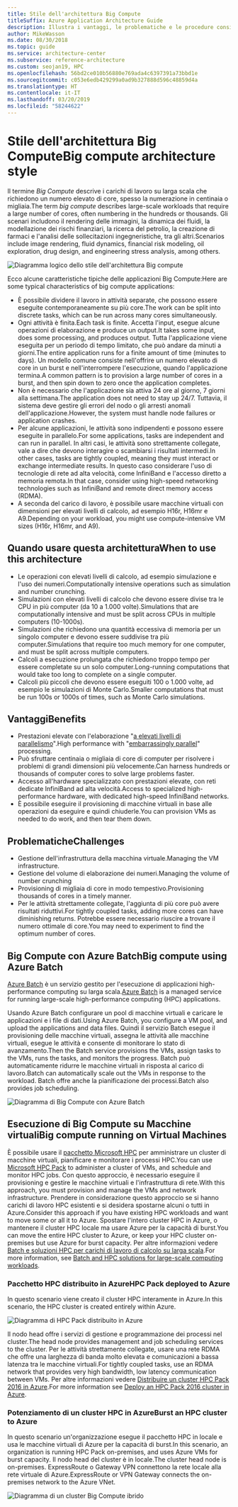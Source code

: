```yaml
---
title: Stile dell'architettura Big Compute
titleSuffix: Azure Application Architecture Guide
description: Illustra i vantaggi, le problematiche e le procedure consigliate per le architetture Big Compute in Azure.
author: MikeWasson
ms.date: 08/30/2018
ms.topic: guide
ms.service: architecture-center
ms.subservice: reference-architecture
ms.custom: seojan19, HPC
ms.openlocfilehash: 56bd2ce010b56880e769ada4c6397391a73bbd1e
ms.sourcegitcommit: c053e6edb429299a0ad9b327888d596c48859d4a
ms.translationtype: HT
ms.contentlocale: it-IT
ms.lasthandoff: 03/20/2019
ms.locfileid: "58244622"
---
```

# <a name="big-compute-architecture-style"></a><span data-ttu-id="6c2e7-103">Stile dell'architettura Big Compute</span><span class="sxs-lookup"><span data-stu-id="6c2e7-103">Big compute architecture style</span></span>

<span data-ttu-id="6c2e7-104">Il termine *Big Compute* descrive i carichi di lavoro su larga scala che richiedono un numero elevato di core, spesso la numerazione in centinaia o migliaia.</span><span class="sxs-lookup"><span data-stu-id="6c2e7-104">The term *big compute* describes large-scale workloads that require a large number of cores, often numbering in the hundreds or thousands.</span></span> <span data-ttu-id="6c2e7-105">Gli scenari includono il rendering delle immagini, la dinamica dei fluidi, la modellazione dei rischi finanziari, la ricerca del petrolio, la creazione di farmaci e l'analisi delle sollecitazioni ingegneristiche, tra gli altri.</span><span class="sxs-lookup"><span data-stu-id="6c2e7-105">Scenarios include image rendering, fluid dynamics, financial risk modeling, oil exploration, drug design, and engineering stress analysis, among others.</span></span>

![Diagramma logico dello stile dell'architettura Big compute](./images/big-compute-logical.png)

<span data-ttu-id="6c2e7-107">Ecco alcune caratteristiche tipiche delle applicazioni Big Compute:</span><span class="sxs-lookup"><span data-stu-id="6c2e7-107">Here are some typical characteristics of big compute applications:</span></span>

- <span data-ttu-id="6c2e7-108">È possibile dividere il lavoro in attività separate, che possono essere eseguite contemporaneamente su più core.</span><span class="sxs-lookup"><span data-stu-id="6c2e7-108">The work can be split into discrete tasks, which can be run across many cores simultaneously.</span></span>
- <span data-ttu-id="6c2e7-109">Ogni attività è finita.</span><span class="sxs-lookup"><span data-stu-id="6c2e7-109">Each task is finite.</span></span> <span data-ttu-id="6c2e7-110">Accetta l'input, esegue alcune operazioni di elaborazione e produce un output.</span><span class="sxs-lookup"><span data-stu-id="6c2e7-110">It takes some input, does some processing, and produces output.</span></span> <span data-ttu-id="6c2e7-111">Tutta l'applicazione viene eseguita per un periodo di tempo limitato, che può andare da minuti a giorni.</span><span class="sxs-lookup"><span data-stu-id="6c2e7-111">The entire application runs for a finite amount of time (minutes to days).</span></span> <span data-ttu-id="6c2e7-112">Un modello comune consiste nell'offrire un numero elevato di core in un burst e nell'interrompere l'esecuzione, quando l'applicazione termina.</span><span class="sxs-lookup"><span data-stu-id="6c2e7-112">A common pattern is to provision a large number of cores in a burst, and then spin down to zero once the application completes.</span></span>
- <span data-ttu-id="6c2e7-113">Non è necessario che l'applicazione sia attiva 24 ore al giorno, 7 giorni alla settimana.</span><span class="sxs-lookup"><span data-stu-id="6c2e7-113">The application does not need to stay up 24/7.</span></span> <span data-ttu-id="6c2e7-114">Tuttavia, il sistema deve gestire gli errori del nodo o gli arresti anomali dell'applicazione.</span><span class="sxs-lookup"><span data-stu-id="6c2e7-114">However, the system must handle node failures or application crashes.</span></span>
- <span data-ttu-id="6c2e7-115">Per alcune applicazioni, le attività sono indipendenti e possono essere eseguite in parallelo.</span><span class="sxs-lookup"><span data-stu-id="6c2e7-115">For some applications, tasks are independent and can run in parallel.</span></span> <span data-ttu-id="6c2e7-116">In altri casi, le attività sono strettamente collegate, vale a dire che devono interagire o scambiarsi i risultati intermedi.</span><span class="sxs-lookup"><span data-stu-id="6c2e7-116">In other cases, tasks are tightly coupled, meaning they must interact or exchange intermediate results.</span></span> <span data-ttu-id="6c2e7-117">In questo caso considerare l'uso di tecnologie di rete ad alta velocità, come InfiniBand e l'accesso diretto a memoria remota.</span><span class="sxs-lookup"><span data-stu-id="6c2e7-117">In that case, consider using high-speed networking technologies such as InfiniBand and remote direct memory access (RDMA).</span></span>
- <span data-ttu-id="6c2e7-118">A seconda del carico di lavoro, è possibile usare macchine virtuali con dimensioni per elevati livelli di calcolo, ad esempio H16r, H16mr e A9.</span><span class="sxs-lookup"><span data-stu-id="6c2e7-118">Depending on your workload, you might use compute-intensive VM sizes (H16r, H16mr, and A9).</span></span>

## <a name="when-to-use-this-architecture"></a><span data-ttu-id="6c2e7-119">Quando usare questa architettura</span><span class="sxs-lookup"><span data-stu-id="6c2e7-119">When to use this architecture</span></span>

- <span data-ttu-id="6c2e7-120">Le operazioni con elevati livelli di calcolo, ad esempio simulazione e l'uso dei numeri.</span><span class="sxs-lookup"><span data-stu-id="6c2e7-120">Computationally intensive operations such as simulation and number crunching.</span></span>
- <span data-ttu-id="6c2e7-121">Simulazioni con elevati livelli di calcolo che devono essere divise tra le CPU in più computer (da 10 a 1.000 volte).</span><span class="sxs-lookup"><span data-stu-id="6c2e7-121">Simulations that are computationally intensive and must be split across CPUs in multiple computers (10-1000s).</span></span>
- <span data-ttu-id="6c2e7-122">Simulazioni che richiedono una quantità eccessiva di memoria per un singolo computer e devono essere suddivise tra più computer.</span><span class="sxs-lookup"><span data-stu-id="6c2e7-122">Simulations that require too much memory for one computer, and must be split across multiple computers.</span></span>
- <span data-ttu-id="6c2e7-123">Calcoli a esecuzione prolungata che richiedono troppo tempo per essere completate su un solo computer.</span><span class="sxs-lookup"><span data-stu-id="6c2e7-123">Long-running computations that would take too long to complete on a single computer.</span></span>
- <span data-ttu-id="6c2e7-124">Calcoli più piccoli che devono essere eseguiti 100 o 1.000 volte, ad esempio le simulazioni di Monte Carlo.</span><span class="sxs-lookup"><span data-stu-id="6c2e7-124">Smaller computations that must be run 100s or 1000s of times, such as Monte Carlo simulations.</span></span>

## <a name="benefits"></a><span data-ttu-id="6c2e7-125">Vantaggi</span><span class="sxs-lookup"><span data-stu-id="6c2e7-125">Benefits</span></span>

- <span data-ttu-id="6c2e7-126">Prestazioni elevate con l'elaborazione "[a elevati livelli di parallelismo][embarrassingly-parallel]".</span><span class="sxs-lookup"><span data-stu-id="6c2e7-126">High performance with "[embarrassingly parallel][embarrassingly-parallel]" processing.</span></span>
- <span data-ttu-id="6c2e7-127">Può sfruttare centinaia o migliaia di core di computer per risolvere i problemi di grandi dimensioni più velocemente.</span><span class="sxs-lookup"><span data-stu-id="6c2e7-127">Can harness hundreds or thousands of computer cores to solve large problems faster.</span></span>
- <span data-ttu-id="6c2e7-128">Accesso all'hardware specializzato con prestazioni elevate, con reti dedicate InfiniBand ad alta velocità.</span><span class="sxs-lookup"><span data-stu-id="6c2e7-128">Access to specialized high-performance hardware, with dedicated high-speed InfiniBand networks.</span></span>
- <span data-ttu-id="6c2e7-129">È possibile eseguire il provisioning di macchine virtuali in base alle operazioni da eseguire e quindi chiuderle.</span><span class="sxs-lookup"><span data-stu-id="6c2e7-129">You can provision VMs as needed to do work, and then tear them down.</span></span>

## <a name="challenges"></a><span data-ttu-id="6c2e7-130">Problematiche</span><span class="sxs-lookup"><span data-stu-id="6c2e7-130">Challenges</span></span>

- <span data-ttu-id="6c2e7-131">Gestione dell'infrastruttura della macchina virtuale.</span><span class="sxs-lookup"><span data-stu-id="6c2e7-131">Managing the VM infrastructure.</span></span>
- <span data-ttu-id="6c2e7-132">Gestione del volume di elaborazione dei numeri.</span><span class="sxs-lookup"><span data-stu-id="6c2e7-132">Managing the volume of number crunching</span></span>
- <span data-ttu-id="6c2e7-133">Provisioning di migliaia di core in modo tempestivo.</span><span class="sxs-lookup"><span data-stu-id="6c2e7-133">Provisioning thousands of cores in a timely manner.</span></span>
- <span data-ttu-id="6c2e7-134">Per le attività strettamente collegate, l'aggiunta di più core può avere risultati riduttivi.</span><span class="sxs-lookup"><span data-stu-id="6c2e7-134">For tightly coupled tasks, adding more cores can have diminishing returns.</span></span> <span data-ttu-id="6c2e7-135">Potrebbe essere necessario riuscire a trovare il numero ottimale di core.</span><span class="sxs-lookup"><span data-stu-id="6c2e7-135">You may need to experiment to find the optimum number of cores.</span></span>

## <a name="big-compute-using-azure-batch"></a><span data-ttu-id="6c2e7-136">Big Compute con Azure Batch</span><span class="sxs-lookup"><span data-stu-id="6c2e7-136">Big compute using Azure Batch</span></span>

<span data-ttu-id="6c2e7-137">[Azure Batch][batch] è un servizio gestito per l'esecuzione di applicazioni high-performance computing su larga scala.</span><span class="sxs-lookup"><span data-stu-id="6c2e7-137">[Azure Batch][batch] is a managed service for running large-scale high-performance computing (HPC) applications.</span></span>

<span data-ttu-id="6c2e7-138">Usando Azure Batch configurare un pool di macchine virtuali e caricare le applicazioni e i file di dati.</span><span class="sxs-lookup"><span data-stu-id="6c2e7-138">Using Azure Batch, you configure a VM pool, and upload the applications and data files.</span></span> <span data-ttu-id="6c2e7-139">Quindi il servizio Batch esegue il provisioning delle macchine virtuali, assegna le attività alle macchine virtuali, esegue le attività e consente di monitorare lo stato di avanzamento.</span><span class="sxs-lookup"><span data-stu-id="6c2e7-139">Then the Batch service provisions the VMs, assign tasks to the VMs, runs the tasks, and monitors the progress.</span></span> <span data-ttu-id="6c2e7-140">Batch può automaticamente ridurre le macchine virtuali in risposta al carico di lavoro.</span><span class="sxs-lookup"><span data-stu-id="6c2e7-140">Batch can automatically scale out the VMs in response to the workload.</span></span> <span data-ttu-id="6c2e7-141">Batch offre anche la pianificazione dei processi.</span><span class="sxs-lookup"><span data-stu-id="6c2e7-141">Batch also provides job scheduling.</span></span>

![Diagramma di Big Compute con Azure Batch](./images/big-compute-batch.png)

## <a name="big-compute-running-on-virtual-machines"></a><span data-ttu-id="6c2e7-143">Esecuzione di Big Compute su Macchine virtuali</span><span class="sxs-lookup"><span data-stu-id="6c2e7-143">Big compute running on Virtual Machines</span></span>

<span data-ttu-id="6c2e7-144">È possibile usare il [pacchetto Microsoft HPC][hpc-pack] per amministrare un cluster di macchine virtuali, pianificare e monitorare i processi HPC.</span><span class="sxs-lookup"><span data-stu-id="6c2e7-144">You can use [Microsoft HPC Pack][hpc-pack] to administer a cluster of VMs, and schedule and monitor HPC jobs.</span></span> <span data-ttu-id="6c2e7-145">Con questo approccio, è necessario eseguire il provisioning e gestire le macchine virtuali e l'infrastruttura di rete.</span><span class="sxs-lookup"><span data-stu-id="6c2e7-145">With this approach, you must provision and manage the VMs and network infrastructure.</span></span> <span data-ttu-id="6c2e7-146">Prendere in considerazione questo approccio se si hanno carichi di lavoro HPC esistenti e si desidera spostarne alcuni o tutti in Azure.</span><span class="sxs-lookup"><span data-stu-id="6c2e7-146">Consider this approach if you have existing HPC workloads and want to move some or all it to Azure.</span></span> <span data-ttu-id="6c2e7-147">Spostare l'intero cluster HPC in Azure, o mantenere il cluster HPC locale ma usare Azure per la capacità di burst.</span><span class="sxs-lookup"><span data-stu-id="6c2e7-147">You can move the entire HPC cluster to Azure, or keep your HPC cluster on-premises but use Azure for burst capacity.</span></span> <span data-ttu-id="6c2e7-148">Per altre informazioni vedere [Batch e soluzioni HPC per carichi di lavoro di calcolo su larga scala][batch-hpc-solutions].</span><span class="sxs-lookup"><span data-stu-id="6c2e7-148">For more information, see [Batch and HPC solutions for large-scale computing workloads][batch-hpc-solutions].</span></span>

### <a name="hpc-pack-deployed-to-azure"></a><span data-ttu-id="6c2e7-149">Pacchetto HPC distribuito in Azure</span><span class="sxs-lookup"><span data-stu-id="6c2e7-149">HPC Pack deployed to Azure</span></span>

<span data-ttu-id="6c2e7-150">In questo scenario viene creato il cluster HPC interamente in Azure.</span><span class="sxs-lookup"><span data-stu-id="6c2e7-150">In this scenario, the HPC cluster is created entirely within Azure.</span></span>

![Diagramma di HPC Pack distribuito in Azure](./images/big-compute-iaas.png)

<span data-ttu-id="6c2e7-152">Il nodo head offre i servizi di gestione e programmazione dei processi nel cluster.</span><span class="sxs-lookup"><span data-stu-id="6c2e7-152">The head node provides management and job scheduling services to the cluster.</span></span> <span data-ttu-id="6c2e7-153">Per le attività strettamente collegate, usare una rete RDMA che offre una larghezza di banda molto elevata e comunicazioni a bassa latenza tra le macchine virtuali.</span><span class="sxs-lookup"><span data-stu-id="6c2e7-153">For tightly coupled tasks, use an RDMA network that provides very high bandwidth, low latency communication between VMs.</span></span> <span data-ttu-id="6c2e7-154">Per altre informazioni vedere [Distribuire un cluster HPC Pack 2016 in Azure][deploy-hpc-azure].</span><span class="sxs-lookup"><span data-stu-id="6c2e7-154">For more information see [Deploy an HPC Pack 2016 cluster in Azure][deploy-hpc-azure].</span></span>

### <a name="burst-an-hpc-cluster-to-azure"></a><span data-ttu-id="6c2e7-155">Potenziamento di un cluster HPC in Azure</span><span class="sxs-lookup"><span data-stu-id="6c2e7-155">Burst an HPC cluster to Azure</span></span>

<span data-ttu-id="6c2e7-156">In questo scenario un'organizzazione esegue il pacchetto HPC in locale e usa le macchine virtuali di Azure per la capacità di burst.</span><span class="sxs-lookup"><span data-stu-id="6c2e7-156">In this scenario, an organization is running HPC Pack on-premises, and uses Azure VMs for burst capacity.</span></span> <span data-ttu-id="6c2e7-157">Il nodo head del cluster è in locale.</span><span class="sxs-lookup"><span data-stu-id="6c2e7-157">The cluster head node is on-premises.</span></span> <span data-ttu-id="6c2e7-158">ExpressRoute o Gateway VPN connettono la rete locale alla rete virtuale di Azure.</span><span class="sxs-lookup"><span data-stu-id="6c2e7-158">ExpressRoute or VPN Gateway connects the on-premises network to the Azure VNet.</span></span>

![Diagramma di un cluster Big Compute ibrido](./images/big-compute-hybrid.png)

<!-- links -->

[batch]: /azure/batch/
[batch-hpc-solutions]: /azure/batch/batch-hpc-solutions
[deploy-hpc-azure]: /azure/virtual-machines/windows/hpcpack-2016-cluster
[embarrassingly-parallel]: https://en.wikipedia.org/wiki/Embarrassingly_parallel
[hpc-pack]: https://technet.microsoft.com/library/cc514029
